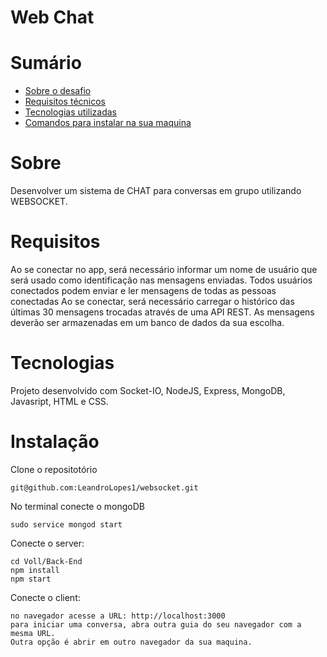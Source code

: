 # Web Chat

# Sumário

- [Sobre o desafio](#sobre)
- [Requisitos técnicos](#requisitos)
- [Tecnologias utilizadas](#requisitos)
- [Comandos para instalar na sua maquina](#instalação)


# Sobre

Desenvolver um sistema de CHAT para conversas em grupo utilizando WEBSOCKET.

# Requisitos

Ao se conectar no app, será necessário informar um nome de usuário que será usado como
identificação nas mensagens enviadas.
Todos usuários conectados podem enviar e ler mensagens de todas as pessoas conectadas
Ao se conectar, será necessário carregar o histórico das últimas 30 mensagens trocadas
através de uma API REST.
As mensagens deverão ser armazenadas em um banco de dados da sua escolha.

# Tecnologias

Projeto desenvolvido com Socket-IO, NodeJS, Express, MongoDB, Javasript, HTML e CSS.

# Instalação

Clone o repositotório
```
git@github.com:LeandroLopes1/websocket.git
```

No terminal conecte o mongoDB
```
sudo service mongod start 
```
Conecte o server:
```
cd Voll/Back-End
npm install
npm start
```
Conecte o client:
```
no navegador acesse a URL: http://localhost:3000
para iniciar uma conversa, abra outra guia do seu navegador com a mesma URL.
Outra opção é abrir em outro navegador da sua maquina.
```

